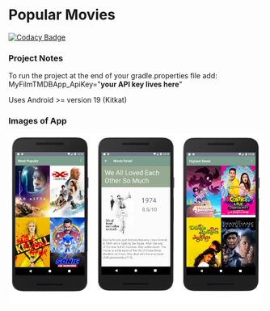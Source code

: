 # Popular Movies 

[![Codacy Badge](https://api.codacy.com/project/badge/Grade/847c786960f24587bc282350661477e1)](https://app.codacy.com/manual/5pence/PopularMovies?utm_source=github.com&utm_medium=referral&utm_content=5pence/PopularMovies&utm_campaign=Badge_Grade_Dashboard)

### Project Notes
To run the project at the end of your gradle.properties file add:
MyFilmTMDBApp_ApiKey="**your API key lives here**"

Uses Android >= version 19 (Kitkat)

### Images of App
![Images of App](https://github.com/5pence/popularMovies/blob/master/screenshots.jpg)
